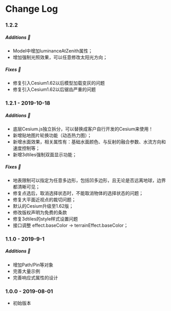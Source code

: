 Change Log
==========

### 1.2.2

##### Additions :tada:
* Model中增加luminanceAtZenith属性；
* 增加强制光照效果，可以任意修改太阳光方向；

##### Fixes :wrench:
* 修复引入Cesium1.62以后模型加载变灰的问题
* 修复引入Cesium1.62以后锯齿严重的问题

### 1.2.1 - 2019-10-18

##### Additions :tada:
* 底层Cesium.js独立拆分，可以替换成客户自行开发的Cesium来使用！
* 新增贴地图片轮换功能（动态热力图）；
* 新增水面效果，相关属性有：基础水面颜色、与反射的融合参数、水流方向和速度控制等；
* 新增3dtiles强制双面显示功能；

##### Fixes :wrench:
* 地表限制可以指定为任意多边形，包括凹多边形，且无论是否远离地球，边界都清晰可见；
* 修复点选后，取消选择状态时，不能取消物体的选择状态的问题；
* 修复大平面近视点的裁切问题；
* 默认的Cesium升级至1.62版；
* 修改版权声明为免费的条款
* 修复3dtiles的style样式设置问题
* 接口调整 effect.baseColor -> terrainEffect.baseColor；

### 1.1.0 - 2019-9-1

##### Additions :tada:
* 增加Path/Pin等对象
* 完善大量示例
* 完善响应式属性的设计

### 1.0.0 - 2019-08-01
* 初始版本


